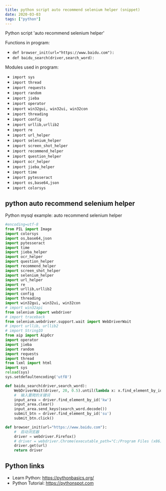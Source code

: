 ```yaml
---
title: python script auto recommend selenium helper (snippet)
date: 2020-03-03
tags: ["python"]
---
```

Python script 'auto recommend selenium helper'

Functions in program: 
* `def browser_init(url="https://www.baidu.com"):`
* `def baidu_search(driver,search_word):`

Modules used in program: 
* `import sys`
* `import thread`
* `import requests`
* `import random`
* `import jieba`
* `import operator`
* `import win32gui, win32ui, win32con`
* `import threading`
* `import config`
* `import urllib,urllib2`
* `import re`
* `import url_helper`
* `import selenium_helper`
* `import screen_shot_helper`
* `import recommend_helper`
* `import question_helper`
* `import ocr_helper`
* `import jieba_helper`
* `import time`
* `import pytesseract`
* `import os,base64,json`
* `import colorsys`

## python auto recommend selenium helper

Python mysql example: auto recommend selenium helper

```python
#encoding=utf-8
from PIL import Image
import colorsys
import os,base64,json
import pytesseract
import time
import jieba_helper
import ocr_helper
import question_helper
import recommend_helper
import screen_shot_helper
import selenium_helper
import url_helper
import re
import urllib,urllib2
import config
import threading
import win32gui, win32ui, win32con
# import win32api
from selenium import webdriver
# import traceback
from selenium.webdriver.support.wait import WebDriverWait
# import urllib, urllib2
# import StringIO 
from aip import AipOcr
import operator
import jieba
import random
import requests
import thread
from lxml import html
import sys
reload(sys) 
sys.setdefaultencoding('utf8')

def baidu_search(driver,search_word):
    WebDriverWait(driver, 20, 0.5).until(lambda x: x.find_element_by_id('kw'))
    #  输入要爬的关键词
    input_area = driver.find_element_by_id('kw')
    input_area.clear()
    input_area.send_keys(search_word.decode())
    submit_btn = driver.find_element_by_id('su')
    submit_btn.click()

def browser_init(url="https://www.baidu.com"):
    #  启动浏览器
    driver = webdriver.Firefox()
    # driver = webdriver.Chrome(executable_path="C:/Program Files (x86)/Google/Chrome/Application/chromedriver.exe")  
    driver.get(url)
    return driver

```

## Python links

- Learn Python: https://pythonbasics.org/
- Python Tutorial: https://pythonspot.com
